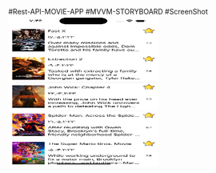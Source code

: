 #Rest-API-MOVIE-APP
#MVVM-STORYBOARD
#ScreenShot
<img
  src="/screen/image.png"
  alt="Screen Shot 1"
  title="Screen Shot 1"
  style="display: inline-block; margin: 0 auto; height: 300px; width: 300px">
